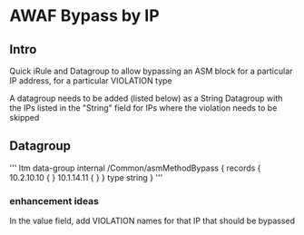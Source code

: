 # AWAF Bypass by IP

## Intro

Quick iRule and Datagroup to allow bypassing an ASM block for a particular IP address, for a particular VIOLATION type

A datagroup needs to be added (listed below) as a String Datagroup with the IPs listed in the "String" field for IPs where the violation needs to be skipped


## Datagroup
''' 
ltm data-group internal /Common/asmMethodBypass {
    records {
        10.2.10.10 { }
        10.1.14.11 { }
    }
    type string
}
'''


### enhancement ideas
In the value field, add VIOLATION names for that IP that should be bypassed
